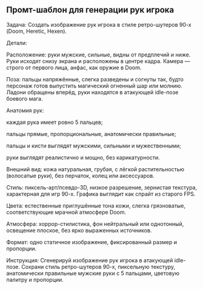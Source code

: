 ## Промт-шаблон для генерации рук игрока

Задача:
Создать изображение рук игрока в стиле ретро-шутеров 90-х (Doom, Heretic, Hexen).

Детали:

Расположение: руки мужские, сильные, видны от предплечий и ниже. Руки исходят снизу экрана и расположены в центре кадра. Камера — строго от первого лица, анфас, как оружие в Doom.

Поза: пальцы напряжённые, слегка разведены и согнуты так, будто персонаж готов выпустить магический огненный шар или молнию. Ладони обращены вперёд, руки находятся в атакующей idle-позе боевого мага.

Анатомия рук:

каждая рука имеет ровно 5 пальцев;

пальцы прямые, пропорциональные, анатомически правильные;

пальцы и кисти выглядят мужскими, сильными и мужественными;

руки выглядят реалистично и мощно, без карикатурности.

Внешний вид: кожа натуральная, грубая, с лёгкой растительностью (волосатые руки), без перчаток, колец или аксессуаров.

Стиль: пиксель-арт/псевдо-3D, низкое разрешение, зернистая текстура, характерная для игр 90-х. Графика выглядит как спрайт из старого FPS.

Цвета: естественные приглушённые тона кожи, слегка грязноватые, соответствующие мрачной атмосфере Doom.

Атмосфера: хоррор-стилистика, фон нейтральный или однотонный, освещение плоское, без ярко выраженных источников.

Формат: одно статичное изображение, фиксированный размер и пропорции.

Инструкция:
Сгенерируй изображение рук игрока в атакующей idle-позе. Сохрани стиль ретро-шутеров 90-х, пиксельную текстуру, анатомически правильные мужские руки с 5 пальцами, цветовую палитру и пропорции.


## 